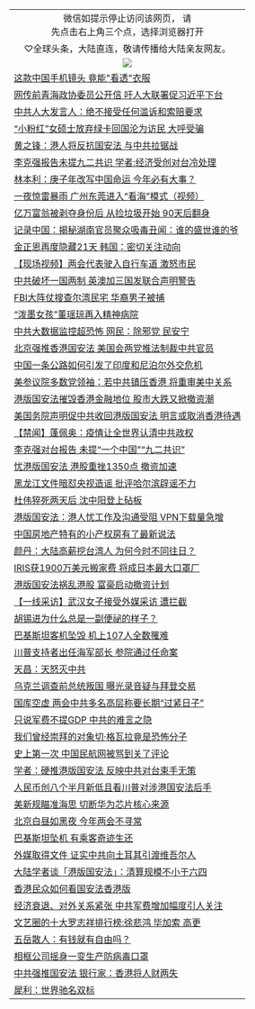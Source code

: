 
 <table>
    <tr>
    <td colspan="2" align="center">微信如提示停止访问该网页， 请<br/>先点击右上角三个点，选择浏览器打开</td>
  </tr>
  <tr>
<td colspan="2" align="center">
♡全球头条，大陆直连，敬请传播给大陆亲友网友。
 </td>
</tr>

 <tr>
    <td colspan="2" align=center><img src="https://cdn.jsdelivr.net/gh/gyoupiodf/im1/%E7%BD%91%E9%97%A8%E6%96%B0%E9%97%BB1.jpg"></td>
 </tr>

<tr><td colspan="2" align="left"><a href="https://cdn.xdubr.casa/?name=c1174657&key=rzgoysrlrcghzyrf&from=gy1">这款中国手机镜头 竟能&quot;看透&quot;衣服</a></td></tr>
<tr><td colspan="2" align="left"><a href="https://cdn.xdubr.casa/?name=c1174641&key=rzgoysrlrcghzyrf&from=gy1">网传前青海政协委员公开信 吁人大联署促习近平下台</a></td></tr>
<tr><td colspan="2" align="left"><a href="https://cdn.xdubr.casa/?name=c1174655&key=rzgoysrlrcghzyrf&from=gy1">中共人大发言人：绝不接受任何滥诉和索赔要求</a></td></tr>
<tr><td colspan="2" align="left"><a href="https://cdn.xdubr.casa/?name=c1174634&key=rzgoysrlrcghzyrf&from=gy1">“小粉红”女硕士放弃绿卡回国沦为访民 大呼受骗</a></td></tr>
<tr><td colspan="2" align="left"><a href="https://cdn.xdubr.casa/?name=c1174632&key=rzgoysrlrcghzyrf&from=gy1">黄之锋：港人将反抗国安法 与中共拉锯战</a></td></tr>
<tr><td colspan="2" align="left"><a href="https://cdn.xdubr.casa/?name=c1174633&key=rzgoysrlrcghzyrf&from=gy1">李克强报告未提九二共识 学者:经济受创对台冷处理</a></td></tr>
<tr><td colspan="2" align="left"><a href="https://cdn.xdubr.casa/?name=c1174658&key=rzgoysrlrcghzyrf&from=gy1">林本利：庚子年改写中国命运 今年必有大事？</a></td></tr>
<tr><td colspan="2" align="left"><a href="https://cdn.xdubr.casa/?name=c1174635&key=rzgoysrlrcghzyrf&from=gy1">一夜惊雷暴雨 广州东莞进入“看海”模式（视频）</a></td></tr>
<tr><td colspan="2" align="left"><a href="https://cdn.xdubr.casa/?name=c1174653&key=rzgoysrlrcghzyrf&from=gy1">亿万富翁被剥夺身份后 从捡垃圾开始 90天后翻身</a></td></tr>
<tr><td colspan="2" align="left"><a href="https://cdn.xdubr.casa/?name=c1174622&key=rzgoysrlrcghzyrf&from=gy1">记录中国：揭秘湖南官员聚众吸毒丑闻：谁的盛世谁的爷</a></td></tr>
<tr><td colspan="2" align="left"><a href="https://cdn.xdubr.casa/?name=c1174650&key=rzgoysrlrcghzyrf&from=gy1">金正恩再度隐藏21天 韩国：密切关注动向</a></td></tr>
<tr><td colspan="2" align="left"><a href="https://cdn.xdubr.casa/?name=c1174600&key=rzgoysrlrcghzyrf&from=gy1">【现场视频】两会代表驶入自行车道 激怒市民</a></td></tr>
<tr><td colspan="2" align="left"><a href="https://cdn.xdubr.casa/?name=c1174619&key=rzgoysrlrcghzyrf&from=gy1">中共破坏一国两制 英澳加三国发联合声明警告</a></td></tr>
<tr><td colspan="2" align="left"><a href="https://cdn.xdubr.casa/?name=c1174654&key=rzgoysrlrcghzyrf&from=gy1">FBI大阵仗搜查尔湾民宅 华裔男子被捕</a></td></tr>
<tr><td colspan="2" align="left"><a href="https://cdn.xdubr.casa/?name=c1174661&key=rzgoysrlrcghzyrf&from=gy1">“泼墨女孩”董瑶琼再入精神病院</a></td></tr>
<tr><td colspan="2" align="left"><a href="https://cdn.xdubr.casa/?name=c1174662&key=rzgoysrlrcghzyrf&from=gy1">中共大数据监控超恐怖 网民：除邪党 民安宁</a></td></tr>
<tr><td colspan="2" align="left"><a href="https://cdn.xdubr.casa/?name=c1174597&key=rzgoysrlrcghzyrf&from=gy1">北京强推香港国安法 美国会两党推法制裁中共官员</a></td></tr>
<tr><td colspan="2" align="left"><a href="https://cdn.xdubr.casa/?name=c1174646&key=rzgoysrlrcghzyrf&from=gy1">中国一条公路如何引发了印度和尼泊尔外交危机</a></td></tr>
<tr><td colspan="2" align="left"><a href="https://cdn.xdubr.casa/?name=c1174608&key=rzgoysrlrcghzyrf&from=gy1">美参议院多数党领袖：若中共镇压香港 将重审美中关系</a></td></tr>
<tr><td colspan="2" align="left"><a href="https://cdn.xdubr.casa/?name=c1174604&key=rzgoysrlrcghzyrf&from=gy1">港版国安法摧毁香港金融地位 股市大跌又掀撤资潮</a></td></tr>
<tr><td colspan="2" align="left"><a href="https://cdn.xdubr.casa/?name=c1174651&key=rzgoysrlrcghzyrf&from=gy1">美国务院声明促中共收回港版国安法 明言或取消香港待遇</a></td></tr>
<tr><td colspan="2" align="left"><a href="https://cdn.xdubr.casa/?name=c1174663&key=rzgoysrlrcghzyrf&from=gy1">【禁闻】蓬佩奥：疫情让全世界认清中共政权</a></td></tr>
<tr><td colspan="2" align="left"><a href="https://cdn.xdubr.casa/?name=c1174590&key=rzgoysrlrcghzyrf&from=gy1">李克强对台报告 未提“一个中国”“九二共识”</a></td></tr>
<tr><td colspan="2" align="left"><a href="https://cdn.xdubr.casa/?name=c1174576&key=rzgoysrlrcghzyrf&from=gy1">忧港版国安法 港股重挫1350点 撤资加速</a></td></tr>
<tr><td colspan="2" align="left"><a href="https://cdn.xdubr.casa/?name=c1174621&key=rzgoysrlrcghzyrf&from=gy1">黑龙江文件暗怼央视造谣 批评哈尔滨辟谣不力</a></td></tr>
<tr><td colspan="2" align="left"><a href="https://cdn.xdubr.casa/?name=c1174674&key=rzgoysrlrcghzyrf&from=gy1">杜伟猝死两天后 沈中阳登上砧板</a></td></tr>
<tr><td colspan="2" align="left"><a href="https://cdn.xdubr.casa/?name=c1174656&key=rzgoysrlrcghzyrf&from=gy1">港版国安法：港人忧工作及沟通受阻 VPN下载量急增</a></td></tr>
<tr><td colspan="2" align="left"><a href="https://cdn.xdubr.casa/?name=c1174665&key=rzgoysrlrcghzyrf&from=gy1">中国房地产特有的小产权房有了最新说法</a></td></tr>
<tr><td colspan="2" align="left"><a href="https://cdn.xdubr.casa/?name=c1174605&key=rzgoysrlrcghzyrf&from=gy1">颜丹：大陆高薪挖台湾人 为何今时不同往日？</a></td></tr>
<tr><td colspan="2" align="left"><a href="https://cdn.xdubr.casa/?name=c1174620&key=rzgoysrlrcghzyrf&from=gy1">IRIS获1900万美元搬家费 将成日本最大口罩厂</a></td></tr>
<tr><td colspan="2" align="left"><a href="https://cdn.xdubr.casa/?name=c1174614&key=rzgoysrlrcghzyrf&from=gy1">港版国安法祸乱港股 富豪启动撤资计划</a></td></tr>
<tr><td colspan="2" align="left"><a href="https://cdn.xdubr.casa/?name=c1174602&key=rzgoysrlrcghzyrf&from=gy1">【一线采访】武汉女子接受外媒采访 遭拦截</a></td></tr>
<tr><td colspan="2" align="left"><a href="https://cdn.xdubr.casa/?name=c1174675&key=rzgoysrlrcghzyrf&from=gy1">胡锡进为什么总是一副便祕的样子？</a></td></tr>
<tr><td colspan="2" align="left"><a href="https://cdn.xdubr.casa/?name=c1174609&key=rzgoysrlrcghzyrf&from=gy1">巴基斯坦客机坠毁 机上107人全数罹难</a></td></tr>
<tr><td colspan="2" align="left"><a href="https://cdn.xdubr.casa/?name=c1174647&key=rzgoysrlrcghzyrf&from=gy1">川普支持者出任海军部长 参院通过任命案</a></td></tr>
<tr><td colspan="2" align="left"><a href="https://cdn.xdubr.casa/?name=c1174664&key=rzgoysrlrcghzyrf&from=gy1">天昌：天怒灭中共</a></td></tr>
<tr><td colspan="2" align="left"><a href="https://cdn.xdubr.casa/?name=c1174645&key=rzgoysrlrcghzyrf&from=gy1">乌克兰调查前总统叛国 曝光录音疑与拜登交易</a></td></tr>
<tr><td colspan="2" align="left"><a href="https://cdn.xdubr.casa/?name=c1174611&key=rzgoysrlrcghzyrf&from=gy1">国库空虚 两会中共多名高层称要长期“过紧日子”</a></td></tr>
<tr><td colspan="2" align="left"><a href="https://cdn.xdubr.casa/?name=c1174644&key=rzgoysrlrcghzyrf&from=gy1">只说军费不提GDP 中共的难言之隐</a></td></tr>
<tr><td colspan="2" align="left"><a href="https://cdn.xdubr.casa/?name=c1174673&key=rzgoysrlrcghzyrf&from=gy1">我们曾经崇拜的对象切·格瓦拉竟是恐怖分子</a></td></tr>
<tr><td colspan="2" align="left"><a href="https://cdn.xdubr.casa/?name=c1174668&key=rzgoysrlrcghzyrf&from=gy1">史上第一次 中国民航网被骂到关了评论</a></td></tr>
<tr><td colspan="2" align="left"><a href="https://cdn.xdubr.casa/?name=c1174588&key=rzgoysrlrcghzyrf&from=gy1">学者：硬推港版国安法 反映中共对台束手无策</a></td></tr>
<tr><td colspan="2" align="left"><a href="https://cdn.xdubr.casa/?name=c1174669&key=rzgoysrlrcghzyrf&from=gy1">人民币创八个半月新低且看川普对涉港国安法后手</a></td></tr>
<tr><td colspan="2" align="left"><a href="https://cdn.xdubr.casa/?name=c1174610&key=rzgoysrlrcghzyrf&from=gy1">美新规瞄准海思 切断华为芯片核心来源</a></td></tr>
<tr><td colspan="2" align="left"><a href="https://cdn.xdubr.casa/?name=c1174624&key=rzgoysrlrcghzyrf&from=gy1">北京白昼如黑夜 今年两会不寻常</a></td></tr>
<tr><td colspan="2" align="left"><a href="https://cdn.xdubr.casa/?name=c1174670&key=rzgoysrlrcghzyrf&from=gy1">巴基斯坦坠机 有乘客奇迹生还</a></td></tr>
<tr><td colspan="2" align="left"><a href="https://cdn.xdubr.casa/?name=c1174643&key=rzgoysrlrcghzyrf&from=gy1">外媒取得文件 证实中共向土耳其引渡维吾尔人</a></td></tr>
<tr><td colspan="2" align="left"><a href="https://cdn.xdubr.casa/?name=c1174639&key=rzgoysrlrcghzyrf&from=gy1">大陆学者谈「港版国安法」：清算规模不小于六四</a></td></tr>
<tr><td colspan="2" align="left"><a href="https://cdn.xdubr.casa/?name=c1174606&key=rzgoysrlrcghzyrf&from=gy1">香港民众如何看国安法香港版</a></td></tr>
<tr><td colspan="2" align="left"><a href="https://cdn.xdubr.casa/?name=c1174595&key=rzgoysrlrcghzyrf&from=gy1">经济衰退、对外关系紧张 中共军费增加幅度引人关注</a></td></tr>
<tr><td colspan="2" align="left"><a href="https://cdn.xdubr.casa/?name=c1174672&key=rzgoysrlrcghzyrf&from=gy1">文艺圈的十大罗志祥排行榜:徐悲鸿 毕加索 高更</a></td></tr>
<tr><td colspan="2" align="left"><a href="https://cdn.xdubr.casa/?name=c1174676&key=rzgoysrlrcghzyrf&from=gy1">五岳散人：有钱就有自由吗？</a></td></tr>
<tr><td colspan="2" align="left"><a href="https://cdn.xdubr.casa/?name=c1174625&key=rzgoysrlrcghzyrf&from=gy1">相框公司摇身一变生产防病毒口罩</a></td></tr>
<tr><td colspan="2" align="left"><a href="https://cdn.xdubr.casa/?name=c1174599&key=rzgoysrlrcghzyrf&from=gy1">中共强推国安法 银行家：香港将人财两失</a></td></tr>
<tr><td colspan="2" align="left"><a href="https://cdn.xdubr.casa/?name=c1174677&key=rzgoysrlrcghzyrf&from=gy1">犀利：世界驰名双标</a></td></tr>

</table>
